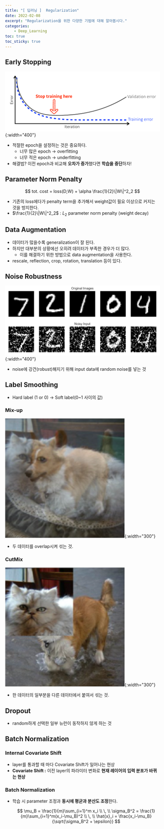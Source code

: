 ```yaml
---
title: "[ 딥러닝 ]  Regularization"
date: 2022-02-08
excerpt: "Regularization을 위한 다양한 기법에 대해 알아봅시다."
categories: 
    - Deep_Learning
toc: true
toc_sticky: true
---
```



## Early Stopping

![Untitled](/assets/images/posts/deep_learning/regularization/1.png){:width="400"}

- 적절한 epoch을 설정하는 것은 중요하다.
    - 너무 많은 epoch → overfitting
    - 너무 적은 epoch → underfitting
- 해결법? 이전 epoch과 비교해 **오차가 증가**했다면 **학습을 중단**하자!



## Parameter Norm Penalty

$$
tot. cost = loss(D;W) + \alpha \frac{1}{2}\|W\|^2_2
$$

- 기존의 loss에다가 penalty term을 추가해서 weight값이 필요 이상으로 커지는 것을 방지한다.
- $\frac{1}{2}\|W\|^2_2$ : $L_2$ parameter norm penalty (weight decay)



## Data Augmentation

- 데이터가 많을수록 generalization이 잘 된다.
- 하지만 대부분의 상황에선 오히려 데이터가 부족한 경우가 더 많다.
    - 이를 해결하기 위한 방법으로 data augmentation을 사용한다.
- rescale, reflection, crop, rotation, translation 등이 있다.



## Noise Robustness

![Untitled](/assets/images/posts/deep_learning/regularization/2.png){:width="400"}

- noise에 강건(robust)해지기 위해 input data에 random noise를 넣는 것



## Label Smoothing

- Hard label (1 or 0) → Soft label(0~1 사이의 값)

### Mix-up
    
![Untitled](/assets/images/posts/deep_learning/regularization/3.png){:width="300"}

- 두 데이터를 overlap시켜 섞는 것.
### CutMix
    
![Untitled](/assets/images/posts/deep_learning/regularization/4.png){:width="300"}

- 한 데이터의 일부분을 다른 데이터에서 붙여서 섞는 것.



## Dropout

- random하게 선택한 일부 뉴런이 동작하지 않게 하는 것


## Batch Normalization

### Internal Covariate Shift
- layer를 통과할 때 마다 Covariate Shift가 일어나는 현상
- **Covariate Shift :** 이전 layer의 파라미터 변화로 **현재 레이어의 입력 분포가 바뀌는 현상**

### Batch Normalization
- 학습 시 parameter 조정과 **동시에 평균과 분산도 조정**한다.
    
    $$
    \mu_B = \frac{1}{m}\sum_{i=1}^m x_i
    \\ \, \\
    \sigma_B^2 = \frac{1}{m}\sum_{i=1}^m(x_i-\mu_B)^2
    \\ \, \\
    \hat{x}_i = \frac{x_i-\mu_B}{\sqrt{\sigma_B^2 + \epsilon}}
    $$